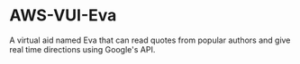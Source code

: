 # AWS-VUI-Eva
A virtual aid named Eva that can read quotes from popular authors and give real time directions using Google's API.

